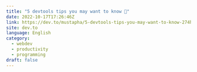 ```yaml
---
title: "5 devtools tips you may want to know 🚀"
date: 2022-10-17T17:26:46Z
link: https://dev.to/mustapha/5-devtools-tips-you-may-want-to-know-274h?utm_medium=RSS&utm_source=news.12bit.vn
site: dev.to
language: English
category:
  - webdev
  - productivity
  - programming
draft: false
---
```

